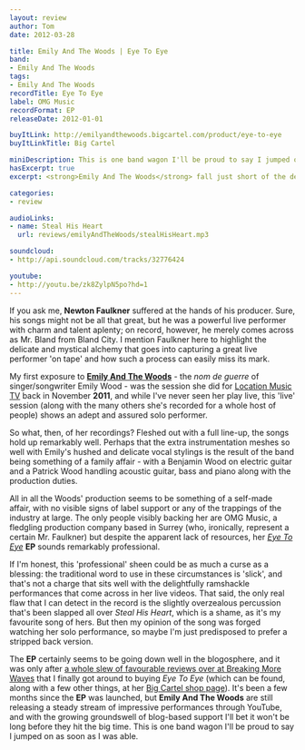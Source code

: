 ```yaml
---
layout: review
author: Tom
date: 2012-03-28

title: Emily And The Woods | Eye To Eye
band:
- Emily And The Woods
tags:
- Emily And The Woods
recordTitle: Eye To Eye
label: OMG Music
recordFormat: EP
releaseDate: 2012-01-01

buyItLink: http://emilyandthewoods.bigcartel.com/product/eye-to-eye
buyItLinkTitle: Big Cartel

miniDescription: This is one band wagon I'll be proud to say I jumped on as soon as I was able.
hasExcerpt: true
excerpt: <strong>Emily And The Woods</strong> fall just short of the delicate and mystical alchemy that goes into capturing a great live performer 'on tape'.

categories:
- review

audioLinks:
- name: Steal His Heart
  url: reviews/emilyAndTheWoods/stealHisHeart.mp3

soundcloud:
- http://api.soundcloud.com/tracks/32776424

youtube:
- http://youtu.be/zk8ZylpN5po?hd=1
---
```


If you ask me, **Newton Faulkner** suffered at the hands of his producer. Sure, his songs might not be all that great, but he was a powerful live performer with charm and talent aplenty; on record, however, he merely comes across as Mr. Bland from Bland City. I mention Faulkner here to highlight the delicate and mystical alchemy that goes into capturing a great live performer 'on tape' and how such a process can easily miss its mark.

My first exposure to [**Emily And The Woods**](http://www.facebook.com/emilyandthewoods) - the _nom de guerre_ of singer/songwriter Emily Wood - was the session she did for [Location Music TV](http://locationmusic.tv/) back in November **2011**, and while I've never seen her play live, this 'live' session (along with the many others she's recorded for a whole host of people) shows an adept and assured solo performer.

So what, then, of her recordings? Fleshed out with a full line-up, the songs hold up remarkably well. Perhaps that the extra instrumentation meshes so well with Emily's hushed and delicate vocal stylings is the result of the band being something of a family affair - with a Benjamin Wood on electric guitar and a Patrick Wood handling acoustic guitar, bass and piano along with the production duties.

All in all the Woods' production seems to be something of a self-made affair, with no visible signs of label support or any of the trappings of the industry at large. The only people visibly backing her are OMG Music, a fledgling production company based in Surrey (who, ironically, represent a certain Mr. Faulkner) but despite the apparent lack of resources, her _[Eye To Eye](http://emilyandthewoods.bigcartel.com/product/eye-to-eye)_ **EP** sounds remarkably professional.

If I'm honest, this 'professional' sheen could be as much a curse as a blessing: the traditional word to use in these circumstances is 'slick', and that's not a charge that sits well with the delightfully ramshackle performances that come across in her live videos. That said, the only real flaw that I can detect in the record is the slightly overzealous percussion that's been slapped all over _Steal His Heart_, which is a shame, as it's my favourite song of hers. But then my opinion of the song was forged watching her solo performance, so maybe I'm just predisposed to prefer a stripped back version.

The **EP** certainly seems to be going down well in the blogosphere, and it was only after [a whole slew of favourable reviews over at Breaking More Waves](http://breakingmorewaves.blogspot.co.uk/search/label/Emily%20and%20the%20Woods) that I finally got around to buying _Eye To Eye_ (which can be found, along with a few other things, at her [Big Cartel shop page](http://emilyandthewoods.bigcartel.com/)). It's been a few months since the **EP** was launched, but **Emily And The Woods** are still releasing a steady stream of impressive performances through YouTube, and with the growing groundswell of blog-based support I'll bet it won't be long before they hit the big time. This is one band wagon I'll be proud to say I jumped on as soon as I was able.
